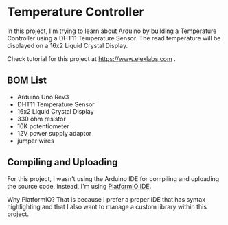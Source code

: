 # Temperature Controller

In this project, I'm trying to learn about Arduino by building a Temperature Controller using a DHT11 Temperature Sensor. The read temperature will be displayed on a 16x2 Liquid Crystal Display.

Check tutorial for this project at https://www.elexlabs.com .

## BOM List

* Arduino Uno Rev3
* DHT11 Temperature Sensor
* 16x2 Liquid Crystal Display
* 330 ohm resistor
* 10K potentiometer
* 12V power supply adaptor
* jumper wires

## Compiling and Uploading

For this project, I wasn't using the Arduino IDE for compiling and uploading the source code, instead, I'm using [PlatformIO IDE](http://platformio.org/platformio-ide).

Why PlatformIO? That is because I prefer a proper IDE that has syntax highlighting and that I also want to manage a custom library within this project.
